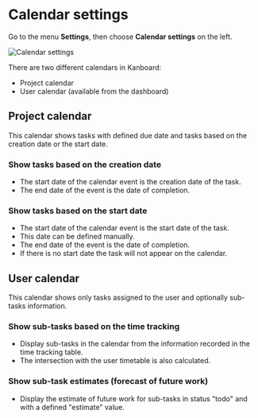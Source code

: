 Calendar settings
=================

Go to the menu **Settings**, then choose **Calendar settings** on the left.

![Calendar settings](http://kanboard.net/screenshots/documentation/calendar-settings.png)

There are two different calendars in Kanboard:

- Project calendar
- User calendar (available from the dashboard)

Project calendar
----------------

This calendar shows tasks with defined due date and tasks based on the creation date or the start date.

### Show tasks based on the creation date

- The start date of the calendar event is the creation date of the task.
- The end date of the event is the date of completion.

### Show tasks based on the start date

- The start date of the calendar event is the start date of the task.
- This date can be defined manually.
- The end date of the event is the date of completion.
- If there is no start date the task will not appear on the calendar.

User calendar
-------------

This calendar shows only tasks assigned to the user and optionally sub-tasks information.

### Show sub-tasks based on the time tracking

- Display sub-tasks in the calendar from the information recorded in the time tracking table.
- The intersection with the user timetable is also calculated.

### Show sub-task estimates (forecast of future work)

- Display the estimate of future work for sub-tasks in status "todo" and with a defined "estimate" value.
